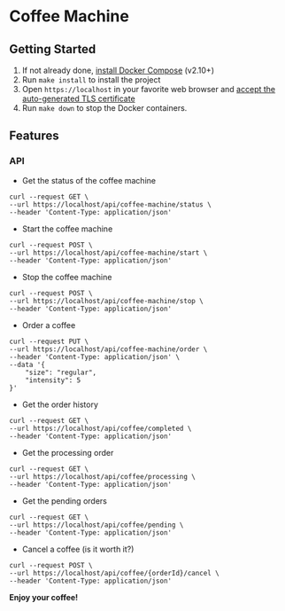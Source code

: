 # Coffee Machine
## Getting Started

1. If not already done, [install Docker Compose](https://docs.docker.com/compose/install/) (v2.10+)
2. Run `make install` to install the project
4. Open `https://localhost` in your favorite web browser and [accept the auto-generated TLS certificate](https://stackoverflow.com/a/15076602/1352334)
5. Run `make down` to stop the Docker containers.

## Features
### API
- Get the status of the coffee machine
```shell
curl --request GET \
--url https://localhost/api/coffee-machine/status \
--header 'Content-Type: application/json'
```

- Start the coffee machine
```shell
curl --request POST \
--url https://localhost/api/coffee-machine/start \
--header 'Content-Type: application/json'
```
- Stop the coffee machine
```shell
curl --request POST \
--url https://localhost/api/coffee-machine/stop \
--header 'Content-Type: application/json'
```
- Order a coffee
```shell
curl --request PUT \
--url https://localhost/api/coffee-machine/order \
--header 'Content-Type: application/json' \
--data '{
    "size": "regular",
    "intensity": 5
}'
```
- Get the order history
```shell
curl --request GET \
--url https://localhost/api/coffee/completed \
--header 'Content-Type: application/json'
```
- Get the processing order
```shell
curl --request GET \
--url https://localhost/api/coffee/processing \
--header 'Content-Type: application/json'
```
- Get the pending orders
```shell
curl --request GET \
--url https://localhost/api/coffee/pending \
--header 'Content-Type: application/json'
```
- Cancel a coffee (is it worth it?)
```shell
curl --request POST \
--url https://localhost/api/coffee/{orderId}/cancel \
--header 'Content-Type: application/json'
```
**Enjoy your coffee!**
